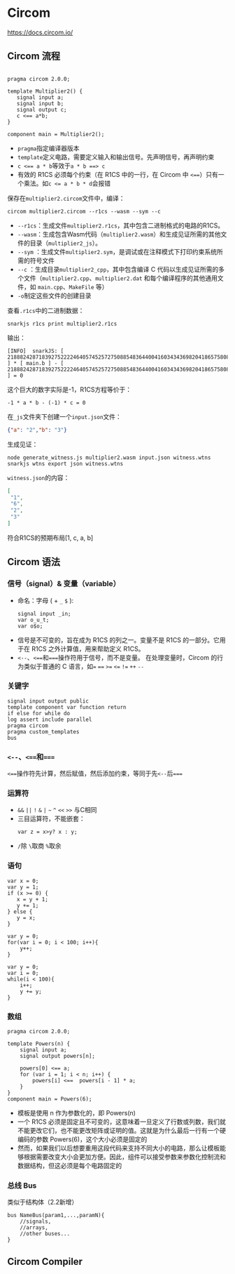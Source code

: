 # Circom 

https://docs.circom.io/

## Circom 流程

``` 

pragma circom 2.0.0;

template Multiplier2() {
   signal input a;
   signal input b;
   signal output c;
   c <== a*b;
}

component main = Multiplier2();

```

- `pragma`指定编译器版本
- `template`定义电路，需要定义输入和输出信号。先声明信号，再声明约束
- `c <== a * b`等效于`a * b ==> c`
- 有效的 R1CS 必须每个约束（在 R1CS 中的一行，在 Circom 中 `<==`）只有一个乘法。如`c <= a * b * d`会报错


保存在`multiplier2.circom`文件中，编译：
```
circom multiplier2.circom --r1cs --wasm --sym --c
```
- `--r1cs`：生成文件`multiplier2.r1cs`，其中包含二进制格式的电路的R1CS。
- `--wasm`：生成包含Wasm代码（`multiplier2.wasm`）和生成见证所需的其他文件的目录（`multiplier2_js`）。
- `--sym` ：生成文件`multiplier2.sym`，是调试或在注释模式下打印约束系统所需的符号文件
- `--c` ：生成目录`multiplier2_cpp`，其中包含编译 C 代码以生成见证所需的多个文件（`multiplier2.cpp`、`multiplier2.dat` 和每个编译程序的其他通用文件，如 `main.cpp`、`MakeFile` 等）
- `-o`制定这些文件的创建目录

查看`.r1cs`中的二进制数据：
```
snarkjs r1cs print multiplier2.r1cs
```
输出：
```
[INFO]  snarkJS: [ 21888242871839275222246405745257275088548364400416034343698204186575808495616main.a ] * [ main.b ] - [ 21888242871839275222246405745257275088548364400416034343698204186575808495616main.c ] = 0
```
这个巨大的数字实际是-1，R1CS方程等价于：
```
-1 * a * b - (-1) * c = 0
```

在`_js`文件夹下创建一个`input.json`文件：
``` json
{"a": "2","b": "3"}
```
生成见证：
```
node generate_witness.js multiplier2.wasm input.json witness.wtns
snarkjs wtns export json witness.wtns
```
`witness.json`的内容：
``` json
[
 "1",
 "6",
 "2",
 "3"
]
```
符合R1CS的预期布局[1, c, a, b]

## Circom 语法

### 信号（signal）& 变量（variable）

- 命名：字母 ( + `_` `$` ):
    ```
    signal input _in; 
    var o_u_t;
    var o$o;
    ```
- 信号是不可变的，旨在成为 R1CS 的列之一。变量不是 R1CS 的一部分。它用于在 R1CS 之外计算值，用来帮助定义 R1CS。
- `<--`、`<==`和`===`操作符用于信号，而不是变量。
在处理变量时，Circom 的行为类似于普通的 C 语言，如`=` `==` `>=` `<=` `!=` `++` `--`

### 关键字

```
signal input output public 
template component var function return 
if else for while do 
log assert include parallel
pragma circom
pragma custom_templates
bus
```

### `<--`、`<==`和`===`
`<==`操作符先计算，然后赋值，然后添加约束，等同于先`<--`后`===`

### 运算符
- `&&` `||` `!` `&` `|` `~` `^` `<<` `>>` 与C相同
- 三目运算符，不能嵌套：
    ```
    var z = x>y? x : y;
    ```
- `/`除 `\`取商 `%`取余

### 语句

```
var x = 0;
var y = 1;
if (x >= 0) {
   x = y + 1;
   y += 1;
} else {
   y = x;
}
```

```
var y = 0;
for(var i = 0; i < 100; i++){
    y++;
}
```

```
var y = 0;
var i = 0;
while(i < 100){
    i++;
    y += y;
}
```

### 数组

```
pragma circom 2.0.0;

template Powers(n) {
    signal input a;
    signal output powers[n];
    
    powers[0] <== a;
    for (var i = 1; i < n; i++) {
        powers[i] <==  powers[i - 1] * a;
    }
}
component main = Powers(6);
```

- 模板是使用 n 作为参数化的，即 Powers(n)
- 一个 R1CS 必须是固定且不可变的，这意味着一旦定义了行数或列数，我们就不能更改它们，也不能更改矩阵或证明的值。这就是为什么最后一行有一个硬编码的参数 Powers(6)，这个大小必须是固定的
- 然而，如果我们以后想要重用这段代码来支持不同大小的电路，那么让模板能够根据需要改变大小会更加方便。因此，组件可以接受参数来参数化控制流和数据结构，但这必须是每个电路固定的


### 总线 Bus

类似于结构体（2.2新增）
```
bus NameBus(param1,...,paramN){
    //signals, 
    //arrays,
    //other buses...
}
```












## Circom Compiler


